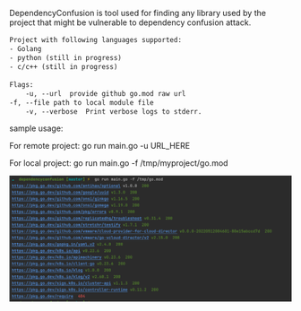 DependencyConfusion is tool used for finding any library used by the project that might be vulnerable to dependency confusion attack. 
	
	Project with following languages supported:
	- Golang
	- python (still in progress)
	- c/c++ (still in progress)

	Flags:
		-u, --url  provide github go.mod raw url
    -f, --file path to local module file
		-v, --verbose  Print verbose logs to stderr.

sample usage:

For remote project: go run main.go -u URL_HERE

For local project: go run main.go -f /tmp/myproject/go.mod

![](./poc.png)
